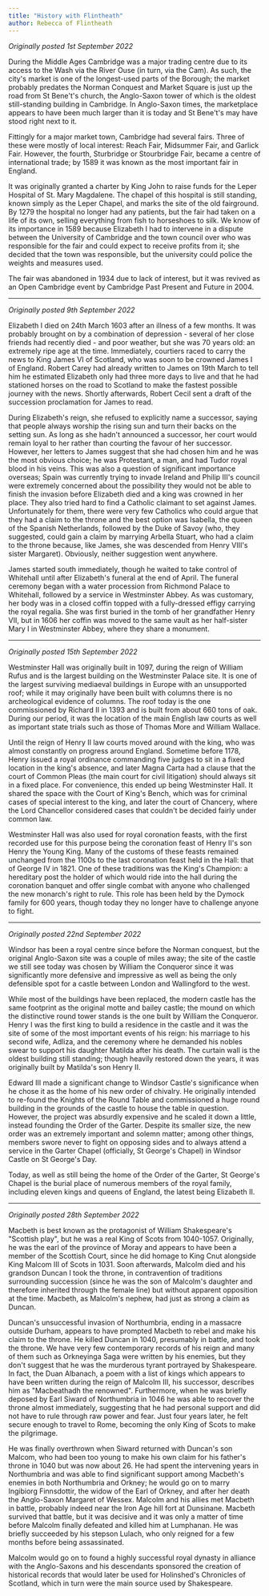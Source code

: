 ```yaml
---
title: "History with Flintheath"
author: Rebecca of Flintheath
---
```


_Originally posted 1st September 2022_

During the Middle Ages Cambridge was a major trading centre due to its access to the Wash via the River Ouse (in turn, via the Cam). As such, the city's market is one of the longest-used parts of the Borough; the market probably predates the Norman Conquest and Market Square is just up the road from St Bene't's church, the Anglo-Saxon tower of which is the oldest still-standing building in Cambridge. In Anglo-Saxon times, the marketplace appears to have been much larger than it is today and St Bene't's may have stood right next to it.

Fittingly for a major market town, Cambridge had several fairs. Three of these were mostly of local interest: Reach Fair, Midsummer Fair, and Garlick Fair. However, the fourth, Sturbridge or Stourbridge Fair, became a centre of international trade; by 1589 it was known as the most important fair in England.

It was originally granted a charter by King John to raise funds for the Leper Hospital of St. Mary Magdalene. The chapel of this hospital is still standing, known simply as the Leper Chapel, and marks the site of the old fairground. By 1279 the hospital no longer had any patients, but the fair had taken on a life of its own, selling everything from fish to horseshoes to silk. We know of its importance in 1589 because Elizabeth I had to intervene in a dispute between the University of Cambridge and the town council over who was responsible for the fair and could expect to receive profits from it; she decided that the town was responsible, but the university could police the weights and measures used.

The fair was abandoned in 1934 due to lack of interest, but it was revived as an Open Cambridge event by Cambridge Past Present and Future in 2004.

-----------------------------------

_Originally posted 9th September 2022_

Elizabeth I died on 24th March 1603 after an illness of a few months. It was probably brought on by a combination of depression - several of her close friends had recently died - and poor weather, but she was 70 years old: an extremely ripe age at the time. Immediately, courtiers raced to carry the news to King James VI of Scotland, who was soon to be crowned James I of England. Robert Carey had already written to James on 19th March to tell him he estimated Elizabeth only had three more days to live and that he had stationed horses on the road to Scotland to make the fastest possible journey with the news. Shortly afterwards, Robert Cecil sent a draft of the succession proclamation for James to read.

During Elizabeth's reign, she refused to explicitly name a successor, saying that people always worship the rising sun and turn their backs on the setting sun. As long as she hadn't announced a successor, her court would remain loyal to her rather than courting the favour of her successor. However, her letters to James suggest that she had chosen him and he was the most obvious choice; he was Protestant, a man, and had Tudor royal blood in his veins. This was also a question of significant importance overseas; Spain was currently trying to invade Ireland and Philip III's council were extremely concerned about the possibility they would not be able to finish the invasion before Elizabeth died and a king was crowned in her place. They also tried hard to find a Catholic claimant to set against James. Unfortunately for them, there were very few Catholics who could argue that they had a claim to the throne and the best option was Isabella, the queen of the Spanish Netherlands, followed by the Duke of Savoy (who, they suggested, could gain a claim by marrying Arbella Stuart, who had a claim to the throne because, like James, she was descended from Henry VIII's sister Margaret). Obviously, neither suggestion went anywhere.

James started south immediately, though he waited to take control of Whitehall until after Elizabeth's funeral at the end of April. The funeral ceremony began with a water procession from Richmond Palace to Whitehall, followed by a service in Westminster Abbey. As was customary, her body was in a closed coffin topped with a fully-dressed effigy carrying the royal regalia. She was first buried in the tomb of her grandfather Henry VII, but in 1606 her coffin was moved to the same vault as her half-sister Mary I in Westminster Abbey, where they share a monument.

-----------------------------------

_Originally posted 15th September 2022_

Westminster Hall was originally built in 1097, during the reign of William Rufus and is the largest building on the Westminster Palace site. It is one of the largest surviving mediaeval buildings in Europe with an unsupported roof; while it may originally have been built with columns there is no archeological evidence of columns. The roof today is the one commissioned by Richard II in 1393 and is built from about 660 tons of oak. During our period, it was the location of the main English law courts as well as important state trials such as those of Thomas More and William Wallace.

Until the reign of Henry II law courts moved around with the king, who was almost constantly on progress around England. Sometime before 1178, Henry issued a royal ordinance commanding five judges to sit in a fixed location in the king's absence, and later Magna Carta had a clause that the court of Common Pleas (the main court for civil litigation) should always sit in a fixed place. For convenience, this ended up being Westminster Hall. It shared the space with the Court of King's Bench, which was for criminal cases of special interest to the king, and later the court of Chancery, where the Lord Chancellor considered cases that couldn't be decided fairly under common law.

Westminster Hall was also used for royal coronation feasts, with the first recorded use for this purpose being the coronation feast of Henry II's son Henry the Young King. Many of the customs of these feasts remained unchanged from the 1100s to the last coronation feast held in the Hall: that of George IV in 1821. One of these traditions was the King's Champion: a hereditary post the holder of which would ride into the hall during the coronation banquet and offer single combat with anyone who challenged the new monarch's right to rule. This role has been held by the Dymock family for 600 years, though today they no longer have to challenge anyone to fight.

-----------------------------------

_Originally posted 22nd September 2022_

Windsor has been a royal centre since before the Norman conquest, but the original Anglo-Saxon site was a couple of miles away; the site of the castle we still see today was chosen by William the Conqueror since it was significantly more defensive and impressive as well as being the only defensible spot for a castle between London and Wallingford to the west. 

While most of the buildings have been replaced, the modern castle has the same footprint as the original motte and bailey castle; the mound on which the distinctive round tower stands is the one built by William the Conqueror. Henry I was the first king to build a residence in the castle and it was the site of some of the most important events of his reign: his marriage to his second wife, Adliza, and the ceremony where he demanded his nobles swear to support his daughter Matilda after his death. The curtain wall is the oldest building still standing; though heavily restored down the years, it was originally built by Matilda's son Henry II.

Edward III made a significant change to Windsor Castle's significance when he chose it as the home of his new order of chivalry. He originally intended to re-found the Knights of the Round Table and commissioned a huge round building in the grounds of the castle to house the table in question. However, the project was absurdly expensive and he scaled it down a little, instead founding the Order of the Garter. Despite its smaller size, the new order was an extremely important and solemn matter; among other things, members swore never to fight on opposing sides and to always attend a service in the Garter Chapel (officially, St George's Chapel) in Windsor Castle on St George's Day.

Today, as well as still being the home of the Order of the Garter, St George's Chapel is the burial place of numerous members of the royal family, including eleven kings and queens of England, the latest being Elizabeth II.

-----------------------------------

_Originally posted 28th September 2022_

Macbeth is best known as the protagonist of William Shakespeare's "Scottish play", but he was a real King of Scots from 1040-1057. Originally, he was the earl of the province of Moray and appears to have been a member of the Scottish Court, since he did homage to King Cnut alongside King Malcom III of Scots in 1031. Soon afterwards, Malcolm died and his grandson Duncan I took the throne, in contravention of traditions surrounding succession (since he was the son of Malcolm's daughter and therefore inherited through the female line) but without apparent opposition at the time. Macbeth, as Malcolm's nephew, had just as strong a claim as Duncan.

Duncan's unsuccessful invasion of Northumbria, ending in a massacre outside Durham, appears to have prompted Macbeth to rebel and make his claim to the throne. He killed Duncan in 1040, presumably in battle, and took the throne. We have very few contemporary records of his reign and many of them such as Orkneyinga Saga were written by his enemies, but they don't suggest that he was the murderous tyrant portrayed by Shakespeare. In fact, the Duan Albanach, a poem with a list of kings which appears to have been written during the reign of Malcolm III, his successor, describes him as "Macbeathadh the renowned". Furthermore, when he was briefly deposed by Earl Siward of Northumbria in 1046 he was able to recover the throne almost immediately, suggesting that he had personal support and did not have to rule through raw power and fear. Just four years later, he felt secure enough to travel to Rome, becoming the only King of Scots to make the pilgrimage.

He was finally overthrown when Siward returned with Duncan's son Malcom, who had been too young to make his own claim for his father's throne in 1040 but was now about 26. He had spent the intervening years in Northumbria and was able to find significant support among Macbeth's enemies in both Northumbria and Orkney; he would go on to marry Ingibiorg Finnsdottir, the widow of the Earl of Orkney, and after her death the Anglo-Saxon Margaret of Wessex. Malcolm and his allies met Macbeth in battle, probably indeed near the Iron Age hill fort at Dunsinane. Macbeth survived that battle, but it was decisive and it was only a matter of time before Malcolm finally defeated and killed him at Lumphanan. He was briefly succeeded by his stepson Lulach, who only reigned for a few months before being assassinated.

Malcolm would go on to found a highly successful royal dynasty in alliance with the Anglo-Saxons and his descendants sponsored the creation of historical records that would later be used for Holinshed's Chronicles of Scotland, which in turn were the main source used by Shakespeare.
